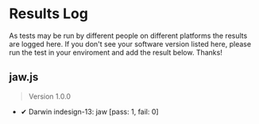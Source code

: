 # Results Log

As tests may be run by different people on different platforms the results are logged here. If you don't see your software version listed here, please run the test in your enviroment and add the result below. Thanks!

## jaw.js

> Version 1.0.0

- ✔ Darwin indesign-13: jaw [pass: 1, fail: 0]
